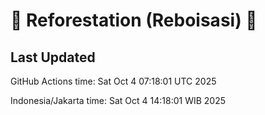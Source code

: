 
# 🌳 Reforestation (Reboisasi) 🌲

## Last Updated

GitHub Actions time: Sat Oct  4 07:18:01 UTC 2025

Indonesia/Jakarta time: Sat Oct  4 14:18:01 WIB 2025
